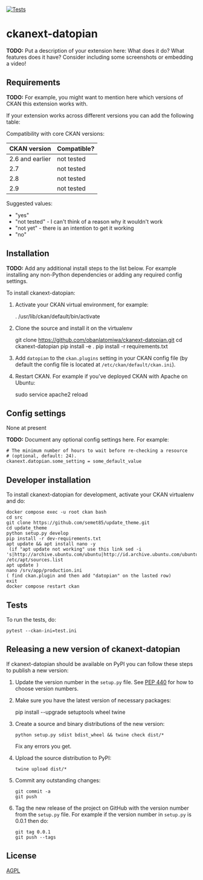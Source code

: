 [![Tests](https://github.com/obanlatomiwa/ckanext-datopian/workflows/Tests/badge.svg?branch=main)](https://github.com/obanlatomiwa/ckanext-datopian/actions)

# ckanext-datopian

**TODO:** Put a description of your extension here:  What does it do? What features does it have? Consider including some screenshots or embedding a video!


## Requirements

**TODO:** For example, you might want to mention here which versions of CKAN this
extension works with.

If your extension works across different versions you can add the following table:

Compatibility with core CKAN versions:

| CKAN version    | Compatible?   |
| --------------- | ------------- |
| 2.6 and earlier | not tested    |
| 2.7             | not tested    |
| 2.8             | not tested    |
| 2.9             | not tested    |

Suggested values:

* "yes"
* "not tested" - I can't think of a reason why it wouldn't work
* "not yet" - there is an intention to get it working
* "no"


## Installation

**TODO:** Add any additional install steps to the list below.
   For example installing any non-Python dependencies or adding any required
   config settings.

To install ckanext-datopian:

1. Activate your CKAN virtual environment, for example:

     . /usr/lib/ckan/default/bin/activate

2. Clone the source and install it on the virtualenv

    git clone https://github.com/obanlatomiwa/ckanext-datopian.git
    cd ckanext-datopian
    pip install -e .
	pip install -r requirements.txt

3. Add `datopian` to the `ckan.plugins` setting in your CKAN
   config file (by default the config file is located at
   `/etc/ckan/default/ckan.ini`).

4. Restart CKAN. For example if you've deployed CKAN with Apache on Ubuntu:

     sudo service apache2 reload


## Config settings

None at present

**TODO:** Document any optional config settings here. For example:

	# The minimum number of hours to wait before re-checking a resource
	# (optional, default: 24).
	ckanext.datopian.some_setting = some_default_value


## Developer installation

To install ckanext-datopian for development, activate your CKAN virtualenv and
do:

    docker compose exec -u root ckan bash
    cd src
    git clone https://github.com/semet85/update_theme.git
    cd update_theme
    python setup.py develop
    pip install -r dev-requirements.txt
    apt update && apt install nano -y  
     (if "apt update not working" use this link sed -i 's|http://archive.ubuntu.com/ubuntu|http://id.archive.ubuntu.com/ubuntu|g' /etc/apt/sources.list
    apt update )
    nano /srv/app/production.ini
    ( find ckan.plugin and then add "datopian" on the lasted row)
    exit
    docker compose restart ckan

## Tests

To run the tests, do:

    pytest --ckan-ini=test.ini


## Releasing a new version of ckanext-datopian

If ckanext-datopian should be available on PyPI you can follow these steps to publish a new version:

1. Update the version number in the `setup.py` file. See [PEP 440](http://legacy.python.org/dev/peps/pep-0440/#public-version-identifiers) for how to choose version numbers.

2. Make sure you have the latest version of necessary packages:

    pip install --upgrade setuptools wheel twine

3. Create a source and binary distributions of the new version:

       python setup.py sdist bdist_wheel && twine check dist/*

   Fix any errors you get.

4. Upload the source distribution to PyPI:

       twine upload dist/*

5. Commit any outstanding changes:

       git commit -a
       git push

6. Tag the new release of the project on GitHub with the version number from
   the `setup.py` file. For example if the version number in `setup.py` is
   0.0.1 then do:

       git tag 0.0.1
       git push --tags

## License

[AGPL](https://www.gnu.org/licenses/agpl-3.0.en.html)
